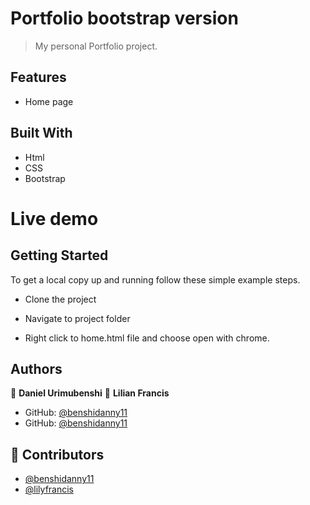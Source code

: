 # Portfolio bootstrap version

> My personal Portfolio project.

## Features
- Home page

## Built With
- Html
- CSS
- Bootstrap

# Live demo



## Getting Started

To get a local copy up and running follow these simple example steps.

- Clone the project

- Navigate to project folder

- Right click to home.html file and choose open with chrome.

## Authors

👤 **Daniel Urimubenshi**
👤 **Lilian Francis**

- GitHub: [@benshidanny11](https://github.com/benshidanny11)
- GitHub: [@benshidanny11](https://github.com/lilyfrancis)

## 🤝 Contributors

- [@benshidanny11](https://github.com/benshidanny11)
- [@lilyfrancis](https://github.com/lilyfrancis)